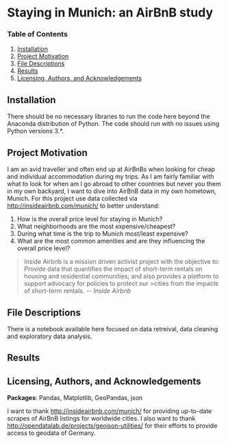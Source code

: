 # Staying in Munich: an AirBnB study

### Table of Contents

1. [Installation](#installation)
2. [Project Motivation](#motivation)
3. [File Descriptions](#files)
4. [Results](#results)
5. [Licensing, Authors, and Acknowledgements](#licensing)

## Installation <a name="installation"></a>

There should be no necessary libraries to run the code here beyond the Anaconda distribution of Python.  The code should run with no issues using Python versions 3.*.

## Project Motivation<a name="motivation"></a>

I am an avid traveller and often end up at AirBnBs when looking for cheap and individual accommodation during my trips. As I am fairly familiar with what to look for when am I go abroad to other countries but never you them in my own backyard, I want to dive into AirBnB data in my own hometown, Munich. 
For this project use data collected via http://insideairbnb.com/munich/ to better understand:

1. How is the overall price level for staying in Munich?
2. What neighborhoods are the most expensive/cheapest?
3. During what time is the trip to Munich most/least expensive?
4. What are the most common amenities and are they influencing the overall price level?

>Inside Airbnb is a mission driven activist project with the objective to:
>Provide data that quantifies the impact of short-term rentals on housing and residential communities; and also provides a platform to support advocacy for policies to protect our >cities from the impacts of short-term rentals.
> -- <cite>Inside Airbnb</cite>

## File Descriptions <a name="files"></a>

There is a notebook available here focused on data retreival, data cleaning and exploratory data analysis.

## Results<a name="results"></a>

## Licensing, Authors, and Acknowledgements<a name="licensing"></a>
<b>Packages</b>: Pandas, Matplotlib, GeoPandas, json

I want to thank http://insideairbnb.com/munich/ for providing up-to-date scrapes of AirBnB listings for worldwide cities.
I also want to thank http://opendatalab.de/projects/geojson-utilities/ for their efforts to provide access to geodata of Germany.
